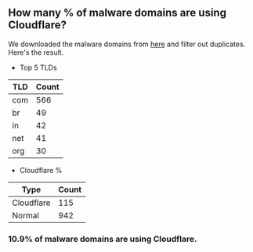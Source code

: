 ## How many % of malware domains are using Cloudflare?


We downloaded the malware domains from [here](https://urlhaus.abuse.ch) and filter out duplicates.
Here's the result.


[//]: # (start replacement)


- Top 5 TLDs

| TLD | Count |
| --- | --- |
| com | 566 |
| br | 49 |
| in | 42 |
| net | 41 |
| org | 30 |


- Cloudflare %

| Type | Count |
| --- | --- |
| Cloudflare | 115 |
| Normal | 942 |


### 10.9% of malware domains are using Cloudflare.